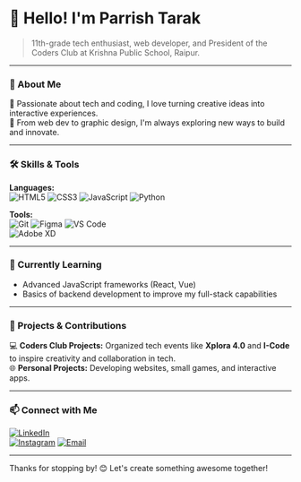 # 👋 Hello! I'm Parrish Tarak

> 11th-grade tech enthusiast, web developer, and President of the Coders Club at Krishna Public School, Raipur.

---

### 🚀 About Me
🌟 Passionate about tech and coding, I love turning creative ideas into interactive experiences.  
🎨 From web dev to graphic design, I'm always exploring new ways to build and innovate.  

---

### 🛠️ Skills & Tools
**Languages:**  
![HTML5](https://img.shields.io/badge/-HTML5-E34F26?style=flat-square&logo=html5&logoColor=white) 
![CSS3](https://img.shields.io/badge/-CSS3-1572B6?style=flat-square&logo=css3) 
![JavaScript](https://img.shields.io/badge/-JavaScript-F7DF1E?style=flat-square&logo=javascript&logoColor=black) 
![Python](https://img.shields.io/badge/-Python-3776AB?style=flat-square&logo=python&logoColor=white)  

**Tools:**  
![Git](https://img.shields.io/badge/-Git-F05032?style=flat-square&logo=git&logoColor=white) 
![Figma](https://img.shields.io/badge/-Figma-F24E1E?style=flat-square&logo=figma&logoColor=white) 
![VS Code](https://img.shields.io/badge/-VS%20Code-007ACC?style=flat-square&logo=visual-studio-code&logoColor=white)  
![Adobe XD](https://img.shields.io/badge/-Adobe%20XD-FF61F6?style=flat-square&logo=adobe-xd&logoColor=white)

---

### 🌱 Currently Learning
- Advanced JavaScript frameworks (React, Vue)
- Basics of backend development to improve my full-stack capabilities

---

### 🧩 Projects & Contributions
💻 **Coders Club Projects:** Organized tech events like **Xplora 4.0** and **I-Code** to inspire creativity and collaboration in tech.  
🌐 **Personal Projects:** Developing websites, small games, and interactive apps.

---

### 📫 Connect with Me
[![LinkedIn](https://img.shields.io/badge/-LinkedIn-0077B5?style=flat-square&logo=linkedin&logoColor=white)](www.linkedin.com/in/parrish-tarak-6793b6312)  
[![Instagram](https://img.shields.io/badge/-Instagram-E4405F?style=flat-square&logo=instagram&logoColor=white)]([https://instagram.com](https://www.instagram.com/iamparrish_7/))  
[![Email](https://img.shields.io/badge/-Email-D14836?style=flat-square&logo=gmail&logoColor=white)](coder.parrish@gmail.com)

---

Thanks for stopping by! 😊 Let's create something awesome together!
